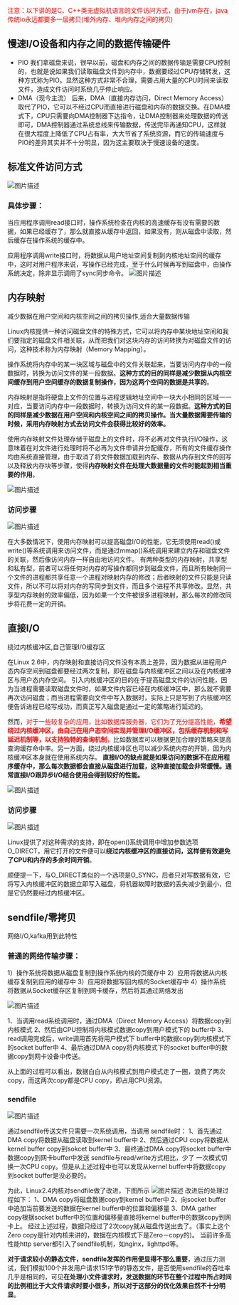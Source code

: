 <font color=red>注意：以下讲的是C、C++类无虚拟机语言的文件访问方式，由于jvm存在，java 传统io永远都要多一层拷贝(堆外内存、堆内内存之间的拷贝)</font>

## 慢速I/O设备和内存之间的数据传输硬件

- PIO
  我们拿磁盘来说，很早以前，磁盘和内存之间的数据传输是需要CPU控制的，也就是说如果我们读取磁盘文件到内存中，数据要经过CPU存储转发，这种方式称为PIO。显然这种方式非常不合理，需要占用大量的CPU时间来读取文件，造成文件访问时系统几乎停止响应。
- DMA（现今主流）
  后来，DMA（直接内存访问，Direct Memory Access）取代了PIO，它可以不经过CPU而直接进行磁盘和内存的数据交换。在DMA模式下，CPU只需要向DMA控制器下达指令，让DMA控制器来处理数据的传送即可，DMA控制器通过系统总线来传输数据，传送完毕再通知CPU，这样就在很大程度上降低了CPU占有率，大大节省了系统资源，而它的传输速度与PIO的差异其实并不十分明显，因为这主要取决于慢速设备的速度。

## 标准文件访问方式

![图片描述](https://i.loli.net/2021/06/24/T5XERvCkuSo3dVD.jpg)

### 具体步骤：

当应用程序调用read接口时，操作系统检查在内核的高速缓存有没有需要的数据，如果已经缓存了，那么就直接从缓存中返回，如果没有，则从磁盘中读取，然后缓存在操作系统的缓存中。

应用程序调用write接口时，将数据从用户地址空间复制到内核地址空间的缓存中，这时对用户程序来说，写操作已经完成，至于什么时候再写到磁盘中，由操作系统决定，除非显示调用了sync同步命令。
![图片描述](https://i.loli.net/2021/06/24/BwqmVcpx7U9E6tJ.jpg)

## 内存映射

减少数据在用户空间和内核空间之间的拷贝操作,适合大量数据传输

Linux内核提供一种访问磁盘文件的特殊方式，它可以将内存中某块地址空间和我们要指定的磁盘文件相关联，从而把我们对这块内存的访问转换为对磁盘文件的访问，这种技术称为内存映射（Memory Mapping）。

操作系统将内存中的某一块区域与磁盘中的文件关联起来，当要访问内存中的一段数据时，转换为访问文件的某一段数据。**这种方式的目的同样是减少数据从内核空间缓存到用户空间缓存的数据复制操作，因为这两个空间的数据是共享的**。

内存映射是指将硬盘上文件的位置与进程逻辑地址空间中一块大小相同的区域一一对应，当要访问内存中一段数据时，转换为访问文件的某一段数据。**这种方式的目的同样是减少数据在用户空间和内核空间之间的拷贝操作。当大量数据需要传输的时候，采用内存映射方式去访问文件会获得比较好的效率。**

使用内存映射文件处理存储于磁盘上的文件时，将不必再对文件执行I/O操作，这意味着在对文件进行处理时将不必再为文件申请并分配缓存，所有的文件缓存操作均由系统直接管理，由于取消了将文件数据加载到内存、数据从内存到文件的回写以及释放内存块等步骤，使得**内存映射文件在处理大数据量的文件时能起到相当重要的作用**。

![图片描述](https://i.loli.net/2021/06/24/ihnsHedXzFNJAEl.jpg)

### 访问步骤

![图片描述](https://i.loli.net/2021/06/24/YOvbNod5aZMzflq.jpg)

在大多数情况下，使用内存映射可以提高磁盘I/O的性能，它无须使用read()或write()等系统调用来访问文件，而是通过mmap()系统调用来建立内存和磁盘文件的关联，然后像访问内存一样自由地访问文件。
有两种类型的内存映射，共享型和私有型，前者可以将任何对内存的写操作都同步到磁盘文件，而且所有映射同一个文件的进程都共享任意一个进程对映射内存的修改；后者映射的文件只能是只读文件，所以不可以将对内存的写同步到文件，而且多个进程不共享修改。显然，共享型内存映射的效率偏低，因为如果一个文件被很多进程映射，那么每次的修改同步将花费一定的开销。

## 直接I/O

绕过内核缓冲区,自己管理I/O缓存区

在Linux 2.6中，内存映射和直接访问文件没有本质上差异，因为数据从进程用户态内存空间到磁盘都要经过两次复制，即在磁盘与内核缓冲区之间以及在内核缓冲区与用户态内存空间。
引入内核缓冲区的目的在于提高磁盘文件的访问性能，因为当进程需要读取磁盘文件时，如果文件内容已经在内核缓冲区中，那么就不需要再次访问磁盘；而当进程需要向文件中写入数据时，实际上只是写到了内核缓冲区便告诉进程已经写成功，而真正写入磁盘是通过一定的策略进行延迟的。

然而，<font color=red>对于一些较复杂的应用，比如数据库服务器，它们为了充分提高性能，**希望绕过内核缓冲区，由自己在用户态空间实现并管理I/O缓冲区，包括缓存机制和写延迟机制等，以支持独特的查询机制**，</font>比如数据库可以根据更加合理的策略来提高查询缓存命中率。另一方面，绕过内核缓冲区也可以减少系统内存的开销，因为内核缓冲区本身就在使用系统内存。
**直接I/O的缺点就是如果访问的数据不在应用程序缓存中，那么每次数据都会直接从磁盘进行加载，这种直接加载会非常缓慢。通常直接I/O跟异步I/O结合使用会得到较好的性能。**

![图片描述](https://i.loli.net/2021/06/24/xNagXQf2WZBpoMJ.jpg)

### 访问步骤

![图片描述](https://i.loli.net/2021/06/24/Li36zofyZKp9jGw.jpg)

Linux提供了对这种需求的支持，即在open()系统调用中增加参数选项O_DIRECT，用它打开的文件便可以**绕过内核缓冲区的直接访问，这样便有效避免了CPU和内存的多余时间开销**。

顺便提一下，与O_DIRECT类似的一个选项是O_SYNC，后者只对写数据有效，它将写入内核缓冲区的数据立即写入磁盘，将机器故障时数据的丢失减少到最小，但是它仍然要经过内核缓冲区。

## sendfile/零拷贝

网络I/O,kafka用到此特性

### 普通的网络传输步骤：

1）操作系统将数据从磁盘复制到操作系统内核的页缓存中
2）应用将数据从内核缓存复制到应用的缓存中
3）应用将数据写回内核的Socket缓存中
4）操作系统将数据从Socket缓存区复制到网卡缓存，然后将其通过网络发出

![图片描述](https://i.loli.net/2021/06/24/LYbCkpMimu8cxrJ.jpg)

1、当调用read系统调用时，通过DMA（Direct Memory Access）将数据copy到内核模式
2、然后由CPU控制将内核模式数据copy到用户模式下的 buffer中
3、read调用完成后，write调用首先将用户模式下 buffer中的数据copy到内核模式下的socket buffer中
4、最后通过DMA copy将内核模式下的socket buffer中的数据copy到网卡设备中传送。

从上面的过程可以看出，数据白白从内核模式到用户模式走了一圈，浪费了两次copy，而这两次copy都是CPU copy，即占用CPU资源。

### sendfile

![图片描述](https://i.loli.net/2021/06/24/QoKqAbpGWB7mJ4P.jpg)

通过sendfile传送文件只需要一次系统调用，当调用 sendfile时：
1、首先通过DMA copy将数据从磁盘读取到kernel buffer中
2、然后通过CPU copy将数据从kernel buffer copy到sokcet buffer中
3、最终通过DMA copy将socket buffer中数据copy到网卡buffer中发送
sendfile与read/write方式相比，少了 一次模式切换一次CPU copy。但是从上述过程中也可以发现从kernel buffer中将数据copy到socket buffer是没必要的。

为此，Linux2.4内核对sendfile做了改进，下图所示
![图片描述](https://i.loli.net/2021/06/24/RMjroKCBmIXU7qT.jpg)
改进后的处理过程如下：
1、DMA copy将磁盘数据copy到kernel buffer中
2、向socket buffer中追加当前要发送的数据在kernel buffer中的位置和偏移量
3、DMA gather copy根据socket buffer中的位置和偏移量直接将kernel buffer中的数据copy到网卡上。
经过上述过程，数据只经过了2次copy就从磁盘传送出去了。（事实上这个Zero copy是针对内核来讲的，数据在内核模式下是Zero－copy的)。
当前许多高性能http server都引入了sendfile机制，如nginx，lighttpd等。

**对于请求较小的静态文件，sendfile发挥的作用便显得不那么重要**，通过压力测试，我们模拟100个并发用户请求151字节的静态文件，是否使用sendfile的吞吐率几乎是相同的，可见**在处理小文件请求时，发送数据的环节在整个过程中所占时间的比例相比于大文件请求时要小很多，所以对于这部分的优化效果自然不十分明显**。

